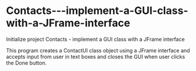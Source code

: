 # Contacts---implement-a-GUI-class-with-a-JFrame-interface
Initialize project Contacts - implement a GUI class with a JFrame interface

This program creates a ContactUI class object using a JFrame interface
and accepts input from user in text boxes and closes the GUI when 
user clicks the Done button.
